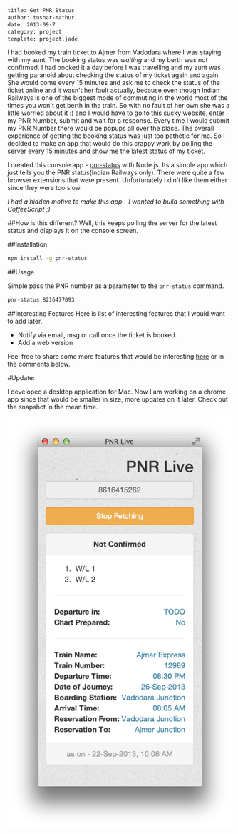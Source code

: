 ```metadata
title: Get PNR Status
author: tushar-mathur
date: 2013-09-7
category: project
template: project.jade
```
I had booked my train ticket to Ajmer from Vadodara where I was staying with my aunt. The booking status was *waiting* and my berth was not confirmed. I had booked it a day before I was travelling and my aunt was getting paranoid about checking the status of my ticket again and again. She would come every 15 minutes and ask me to check the status of the ticket online and it wasn't her fault actually, because even though Indian Railways is one of the biggest mode of commuting in the world most of the times you won't get berth in the train. So with no fault of her own she was a little worried about it :) and I would have to go to [this](http://www.indianrail.gov.in/pnr_Enq.html) sucky website, enter my PNR Number, submit and wait for a response. Every time I would submit my PNR Number there would be popups all over the place. The overall experience of getting the booking status was just too pathetic for me. So I decided to make an app that would do this crappy work by polling the server every 15 minutes and show me the latest status of my ticket.

I created this console app - [pnr-status](https://npmjs.org/package/pnr-status) with Node.js. Its a simple app which just tells you the PNR status(Indian Railways only). There were quite a few browser extensions that were present. Unfortunately I din't like them either since they were too slow.

*I had a hidden motive to make this app - I wanted to build something with CoffeeScript ;)*

##How is this different?
Well, this keeps polling the server for the latest status and displays it on the console screen.

##Installation

```bash
npm install -g pnr-status
```

##Usage

Simple pass the PNR number as a parameter to the ```pnr-status``` command.
```bash
pnr-status 8216477093
```

##Interesting Features
Here is list of interesting features that I would want to add later.

* Notify via email, msg or call once the ticket is booked.
* Add a web version

Feel free to share some more features that would be interesting [here](https://github.com/tusharmath/pnr-status/issues) or in the comments below.


#Update:

I developed a desktop application for Mac. Now I am working on a chrome app since that would be smaller in size,  more updates on it later. Check out the snapshot in the mean time.

![Pnr-Live][2]

[2]: pnr-live.jpeg "Title"
